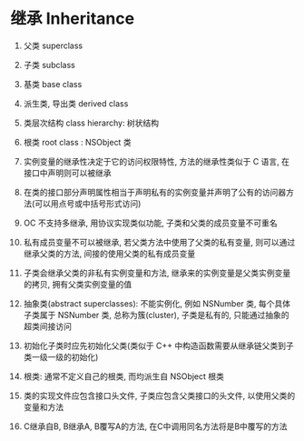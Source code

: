 # 继承 Inheritance

1. 父类 superclass
2. 子类 subclass
3. 基类 base class
4. 派生类, 导出类 derived class
5. 类层次结构 class hierarchy: 树状结构
6. 根类 root class : NSObject 类

1. 实例变量的继承性决定于它的访问权限特性, 方法的继承性类似于 C 语言, 在接口中声明则可以被继承
1. 在类的接口部分声明属性相当于声明私有的实例变量并声明了公有的访问器方法(可以用点号或中括号形式访问)

1. OC 不支持多继承, 用协议实现类似功能, 子类和父类的成员变量不可重名
2. 私有成员变量不可以被继承, 若父类方法中使用了父类的私有变量, 则可以通过继承父类的方法, 间接的使用父类的私有成员变量
3. 子类会继承父类的非私有实例变量和方法, 继承来的实例变量是父类实例变量的拷贝, 拥有父类实例变量的值
4. 抽象类(abstract superclasses): 不能实例化, 例如 NSNumber 类, 每个具体子类属于 NSNumber 类, 总称为簇(cluster), 子类是私有的, 只能通过抽象的超类间接访问
5. 初始化子类时应先初始化父类(类似于 C++ 中构造函数需要从继承链父类到子类一级一级的初始化)
6. 根类: 通常不定义自己的根类, 而均派生自 NSObject 根类

1. 类的实现文件应包含接口头文件, 子类应包含父类接口的头文件, 以使用父类的变量和方法
2. C继承自B, B继承A, B覆写A的方法, 在C中调用同名方法将是B中覆写的方法
